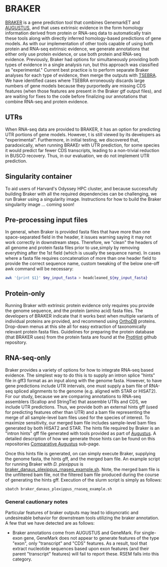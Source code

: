 # BRAKER
[BRAKER](https://github.com/Gaius-Augustus/BRAKER) is a gene prediction tool that combines GenemarkET and [AUGUSTUS](https://github.com/Gaius-Augustus/Augustus), and that uses extrinsic evidence in the form homology information derived from protein or RNA-seq data to automatically train these tools along with directly inferred homology-based predictions of gene models. As with our implementation of other tools capable of using both protein and RNA-seq extrinsic evidence, we generate annotations that either only use protein evidence, or use both protein and RNA-seq evidence. Previously, Braker had options for simultaneously providing both types of evidence in a single analysis run, but this approach was classified as "experimental." Current best practice is to perform separate Braker analyses for each type of evidence, then merge the outputs with [TSEBRA](https://github.com/Gaius-Augustus/TSEBRA). We have identified cases where TSEBRA erroneously discards large numbers of gene models because they purportedly are missing CDS features (when those features are present in the Braker gtf output files), and are waiting for fixes to the code before finalizing our annotations that combine RNA-seq and protein evidence.

## UTRs
When RNA-seq data are provided to BRAKER, it  has an option for predicting UTR portions of gene models. However, t is still viewed by its developers as "experimental". Furthermore, in initial testing, we discovered that, paradoxically, when running BRAKEr with UTR prediction, for some species it would predict far fewer CDS transcripts, leading to a non-trivial reduction in BUSCO recovery. Thus, in our evaluation, we do not implement UTR prediction.

## Singularity container
To aid users of Harvard's Odyssey HPC cluster, and because successfully building Braker with all the required dependencies can be challenging, we run Braker using a singularity image. Instructions for how to build the Braker singularity image ... coming soon!

## Pre-processing input files
In general, when Braker is provided fasta files that have more than one space-separated field in the header, it issues warning saying it may not work correctly in downstream steps. Therefore, we "clean" the headers of all genome and protein fasta files prior to use,simply by removing everything after the 1st field (which is usually the sequence name). In cases where a fasta file requires concatenation of more than one header field to provide the correct sequence name, custom tweaking of the below one-off awk command will be necessary:
```bash
awk '{print $1}' $my_input_fasta > headcleaned_${my_input_fasta}
```

## Protein-only
Running Braker with extrinsic protein evidence only requires you provide the genome sequence, and the protein (amino acid) fasta files. The developers of BRAKER indicate that it works best when multiple variants of individual proteins are provided, and recommend using [OrthoDB](https://www.orthodb.org/) proteins. Drop-down menus at this site all for easy extraction of taxonomically relevant protein fasta files. Guidelines for preparing the protein database (that BRAKER uses) from the protein fasta are found at the [ProtHint](https://github.com/gatech-genemark/ProtHint#protein-database-preparation) github repository.


## RNA-seq-only
Braker provides a variety of options for how to integrate RNA-seq based evidence. The simplest way to do this is to supply an intron splice "hints" file in gff3 format as an input along with the genome fasta. However, to have gene predictions include UTR intervals, one must supply a bam file of RNA-seq spliced alignments to the genome (e.g. aligned with STAR or HISAT2). For our study, because we are comparing annotations to RNA-seq assemblers (Scallop and StringTie) that assemble UTRs and CDS, we include UTR predictions. Thus, we provide both an external hints gff (used for predicting features other than UTR) and a bam file representing the merge of all sample-level bam files used for the species of interest. To maximize sensitivity, our merged bam file includes sample-level bam files generated by both HISAT2 and STAR. The hints file required by Braker is an "intron hints" gff file generated with tools provided as part of [Augustus](https://github.com/Gaius-Augustus/Augustus). A detailed description of how we generate those hints can be found on this repositories [Comparative Augustus](https://github.com/harvardinformatics/GenomeAnnotation/tree/master/ComparativeAugustus) sub-page. 

Once this hints file is generated, on can simply execute Braker, supplying the genome fasta, the hints gff, and the merged bam file. An example script for running Braker with *D. plexippus* is [braker_danaus_plexippus_rnaseq_example.sh](https://github.com/harvardinformatics/GenomeAnnotation/blob/master/Braker/slurm_scripts/braker_danaus_plexippus_rnaseq_example.sh). Note, the merged bam file is the unfiltered bam file, not the filtered bam file produced during the course of generating the hints gff. Execution of the slurm script is simply as follows:
```bash
sbatch braker_danaus_plexippus_rnaseq_example.sh
```

### General cautionary notes
Particular features of braker outputs may lead to idisyncratic and undesireable behavior for downstream tools utilizing the braker annotation. A few that we have detected are as follows:
* Braker annotations come from AUGUSTUS and GeneMark. For single-exon gene, GeneMark does not appear to generate features of the type "exon", only "transcript" and "CDS" features. As a result, tool that extract nucleotide sequences based upon exon features (and their parent "transcript" features) will fail to report these. RSEM falls into this category.

